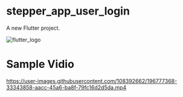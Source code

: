 # stepper_app_user_login

A new Flutter project.

![flutter_logo](https://user-images.githubusercontent.com/108392662/191747748-27ed8b82-7c4e-43fe-b175-9a6596529329.png)


# Sample Vidio

https://user-images.githubusercontent.com/108392662/196777368-33343858-aacc-45a6-ba8f-79fc16d2d5da.mp4

